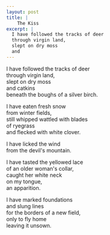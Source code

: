 ```yaml
---
layout: post
title: |
    The Kiss
excerpt: |
  I have followed the tracks of deer
  through virgin land,
  slept on dry moss
  and
---
```


I have followed the tracks of deer  
through virgin land,   
slept on dry moss  
and catkins  
beneath the boughs of a silver birch.

I have eaten fresh snow  
from winter fields,   
still whipped wattled with blades  
of ryegrass  
and flecked with white clover.

I have licked the wind  
from the devil's mountain.

I have tasted the yellowed lace  
of an older woman's collar,   
caught her white neck  
on my tongue,   
an apparition.

I have marked foundations  
and slung lines  
for the borders of a new field,   
only to fly home  
leaving it unsown.
